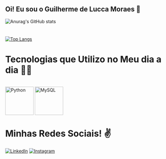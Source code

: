 
## Oi! Eu sou o Guilherme de Lucca Moraes 🖖
![Anurag's GitHub stats](https://github-readme-stats.vercel.app/api?username=Ziero25&show_icons=true&theme=github_dark)
#

[![Top Langs](https://github-readme-stats.vercel.app/api/top-langs/?username=Ziero25&layout=compact)](https://github.com/anuraghazra/github-readme-stats)
#
# Tecnologias que Utilizo no Meu dia a dia 🦾👀
<div style="display: inline_block"><br/>
    <img height = 90 align="center" alt="Python" src="https://cdn.jsdelivr.net/gh/devicons/devicon/icons/python/python-original-wordmark.svg" />
    <img height = 90 align="center" alt="MySQL" src="https://cdn.jsdelivr.net/gh/devicons/devicon/icons/mysql/mysql-original.svg" />
</div>

#

# Minhas Redes Sociais! ✌️


 [![LinkedIn](https://img.shields.io/badge/LinkedIn-0077B5?style=for-the-badge&logo=linkedin&logoColor=white)](https://www.linkedin.com/in/guilherme-de-lucca-moraes-42491120a/)
[![Instagram](https://img.shields.io/badge/Instagram-E4405F?style=for-the-badge&logo=instagram&logoColor=white)](https://www.instagram.com/yoil.gui/)
